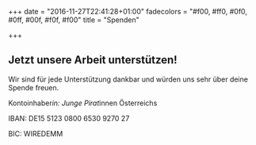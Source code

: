 +++
date = "2016-11-27T22:41:28+01:00"
fadecolors = "#f00, #ff0, #0f0, #0ff, #00f, #f0f, #f00"
title = "Spenden"

+++

## Jetzt unsere Arbeit unterstützen!

Wir sind für jede Unterstützung dankbar und würden uns sehr über deine Spende freuen.

Kontoinhaber*in: Junge Pirat*innen Österreichs

IBAN: DE15 5123 0800 6530 9270 27

BIC: WIREDEMM

